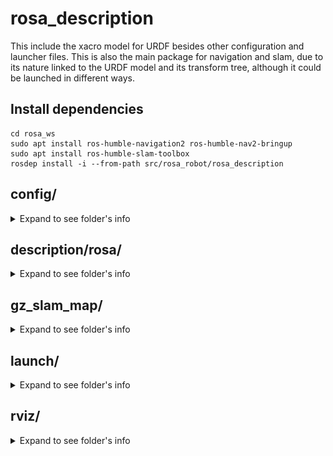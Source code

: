 # rosa_description

This include the xacro model for URDF besides other configuration and launcher files. This is also the main package for navigation and slam, due to its nature linked to the URDF model and its transform tree, although it could be launched in different ways.

## Install dependencies

    cd rosa_ws
    sudo apt install ros-humble-navigation2 ros-humble-nav2-bringup
    sudo apt install ros-humble-slam-toolbox
    rosdep install -i --from-path src/rosa_robot/rosa_description

## config/
<details>
<summary>Expand to see folder's info</summary>
TODO TODO TODO TODO TODO TODO TODO TODO TODO TODO TODO TODO TODO TODO TODO TODO TODO TODO TODO TODO TODO TODO TODO TODO


TODO TODO TODO TODO TODO TODO TODO TODO TODO TODO TODO TODO TODO TODO TODO TODO TODO TODO TODO TODO TODO TODO TODO TODO
</details>

## description/rosa/
<details>
<summary>Expand to see folder's info</summary>

In this folder is located the xacro elements to represent ROSA in URDF format, with their Gazebo plugin if necessary.
Includes a "meshes/" folder with the mesh data for the LiDAR, camera, wheels and robot body.

The URDF model stablishes a transform tree headed by "base_footprint" frame, which correspond to "base_footprint" link.

### Links

- **base_footprint:** Auxiliar link to be the header frame of the URDF tf tree.
- **base_link:** Used to support the fixed transforms of components.
- **chasis:** Represents the body of ROSA.
- **lidar_sensor_link:** Represents the Hokuyo LiDAR.
- **camera_link:** Represents the Realsense RGBD camera. This is the top part of the transforms structure derivated from the specifications of RGBD's cameras.
- **wheel_front_left_link** & **wheel_front_right_link** & **wheel_back_left_link** & **wheel_fback_right_link:** Represent the four mecanum wheels of ROSA.

### Frames and joints

![Transform Tree](images/tf_tree.png)

Frames from top to bottom:
- **base_footprint:** 
  - Parent with fixed joint with **base_link**
  - Parent with continuous joint with the four **omni wheels**
- **base_link:**
  - Child with fixed joint with **base_footprint**
  - Parent with fixed joint with **chasis**
  - Parent with fixed joint with **lidar_sensor_link**
  - Parent with fixed joint with **camera_link**
 
- **wheel_front_left_link** & **wheel_front_right_link** & **wheel_back_left_link** & **wheel_fback_right_link:** 
  - Child with continuous joint with **base_link**
- **chasis:**
  - Child with fixed joint with **base_link**
- **lidar_sensor_link:**
  - Child with fixed joint with **base_link**
- **camera_link:**
  - Child with fixed joint with **base_link**
  - Parent with fixed joint with **camera_depth_frame**
  - Parent with fixed joint with **camera_color_frame**
- **camera_depth_frame:** 
  - Child with fixed joint with **camera_link**
  - Parent with fixed joint with **camera_depth_optical_frame:** Rotated on axis {-pi/2} 0 {-pi/2} due to the RGBD's specifications
- **camera_color_frame:** 
  - Child with fixed joint with **camera_link**
  - Parent with fixed joint with **camera_color_optical_frame:** Rotated on axis {-pi/2} 0 {-pi/2} due to the RGBD's specifications
- **camera_depth_optical_frame:** 
  - Child with fixed joint with **camera_depth_frame**
- **camera_color_frame:** 
  - Child with fixed joint with **camera_color_frame**

### Plugins and Gazebo

For the simulation in Gazebo there are plugins included in the corresponding xacros. 

lidar_sensor.xacro uses a type "ray" plugin configured to emulate the real hokuyo LiDAR.

realsense_d435.xacro uses a type "depth" plugin configured to emulate the real camera.

For the omni_wheel.xacro the omnidirectional movement plugin is located in the [gz_rosa_control](../gz_rosa_control/) package, also included in the project.

</details>

## gz_slam_map/
<details>
<summary>Expand to see folder's info</summary>

This folder contains all the files generated after map the gazebo world. It is set as default map for navigation in the launchers (gaz_wolrd.yaml)

![gaz_world.pgm](images/gazebo_map.png)

</details>

## launch/
<details>
<summary>Expand to see folder's info</summary>

This folder contains ROS2 launchers created for map and navigate with ROSA robot. Most of them can be executed with differents arguments depending on the objective and they will launch processes on different ways to simulate on Gazebo or run the real robot. 

### rosa_gazebo_launch.py

Launches Gazebo program with the ROS2 parameter "use_sim_time" set to true. This launcher execute "spawn_entity.py", run the "robot_state_publisher" and load the [URDF model](description/rosa/).

Gazebo opens with preloaded URDF a world, which correspond to [pal_office.world](worlds/pal_office.world)

    ros2 launch rosa_description rosa_gazebo_launch.py

![rosa_gazebo_launch.py](images/rosa_gazebo_launch.png)

## rosa_urdf_launch.py

Load URDF model to work with ROS2 using real ROSA. Set "use_sim_time" param to false and run "robot_state_publisher" with the [xacro model](description/rosa/).

    ros2 launch rosa_description rosa_urdf_launch.py

## rosa_nav_slam_launch.py

It will run "bringup_launch.py", it will also execute a pre-configured rviz2 with all necessary components. This launcher is supposed to be used both for SLAM and for navigation. Localization with AMCL wil always be active to help the robot to map and to navigate.

It is necessary an active joint between the "odom" and "base_footprint" frames, so **one of the previous launcher should be executed first with the rosa_driver node if using the real robot**

    ros2 launch rosa_description rosa_nav_slam_launch.py

### Launch Arguments

These are the specific launcher's arguments and their default value

* use_sim_time: false
* slam: False
* slam_params: [mapper_params_online_async.yaml](config/mapper_params_online_async.yaml)
* params_file: [nav2_params.yaml](config/nav2_params.yaml)
* map: gaz_world.yaml

**Lidar topic /scan should always be active to properly navigate or doing SLAM**

### SLAM
This way of launching rosa_nav_slam_launch.py execute **bringup_launch.py,** from the nav2_bringup package, which launch **slam_launch.py** using **online_sync_launch.py** from the slam_toolbox package.

    ros2 launch rosa_description rosa_nav_slam_launch.py slam:=True

If you are using Gazebo and **not in the NUC of the robot**, it is recomended to edit slam_launch.py to launch online_async_launch.py. It is due to the async launcher is faster at the cost of a loss of quality on the map that does not really affect in the simulation.

  sudo gedit /opt/ros/humble/share/nav2_bringup/launch/slam_launch.py

Start moving the robot publishing in /cmd_vel or using goal pose and save the map using the SLAM plug-in openned in rviz2 
* "save map" for .pgm and .yaml (necessary for navigation)
* "serialize map" for serialized version (.data and .posegraph)

Once you have your map files you can set it for navigation using launch arguments:

    ros2 launch rosa_description rosa_nav_slam_launch.py map:=(map.yaml path)
    
### Navigation
This way launches **bringup_launch.py,** from the nav2_bringup package.

    ros2 launch rosa_description rosa_nav_slam_launch.py map:=(map.yaml path)

The default map in this launcher is [gaz_world.yaml](gz_slam_map/gaz_world.yaml) and you have to use parameters to change it

The initial pose of the robot is set as a parameter to (0, 0, 0, 0) in [nav2_params.yaml](config/nav2_params.yaml). If it is not accurate set another initial pose using RVIZ.
Start navigation by setting a goal pose. If navigation is working properly, "navigation" and "localization" should be shown as "active" down left the screen.

While the robot is moving the path planned should appear in the RVIZ visualizer. You can stop the navigation using the RVIZ nav2 plugin. You can also interrupt the movement for a moment if working with the real robot by using the remote controller but, either stopping or moving it to another place, the navigation planner will resume the movement to the goal pose once the controller is no loger intervening.

</details>

## rviz/
<details>
<summary>Expand to see folder's info</summary>

Preconfigured rviz configuration for navigation and SLAM with ROSA. 
They are included in the launchers to open rviz with the necessary displays and components to visualize.

### nav2_rviz_config.rviz

![rviz slam config.](images/rviz_navigation_config.png)

Displays included:
 - Grid
 - TF
 - RobotModel
 - LaserScan
 - PointCloud2
 - Camera
 - Map: unactive, for visualize preloaded map
 - Path: for navigation calculated paths
 - Map: for global costmap
 - Map: for local costmap
 - Nav2_rviz_plugin: to visualize navigation status
 
### slam_rviz_config.rviz

![rviz slam config.](images/rviz_slam_config.png)

Displays included:
 - Grid
 - TF
 - RobotModel
 - LaserScan
 - PointCloud2
 - Camera
 - Map: to visualize map while generating
 - SlamToolboxPlugin: to save generated map

</details>

